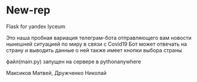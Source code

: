 # New-rep
Flask for yandex lyceum

Это наша пробная вариация телеграм-бота отправляющего вам новости нынешней ситуацией по миру в связи с Covid19
Бот может отвечать на страну и выводить данные о ней
также имеет кнопки выбора страны

файл(main.py) запущен на сервере в pythonanywhere


Максиков Матвей, Дружченко Николай
